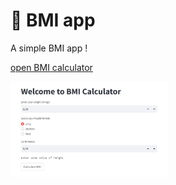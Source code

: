 # 🎈 BMI app 

A simple BMI app !

[open BMI calculator](https://humble-space-fishstick-j4rpwgpw96q2wvg-8501.app.github.dev)



<img src="https://github.com/arishma108/bmi-calculator/blob/main/.devcontainer/bmi.jpg" width="50%" height="50%">
